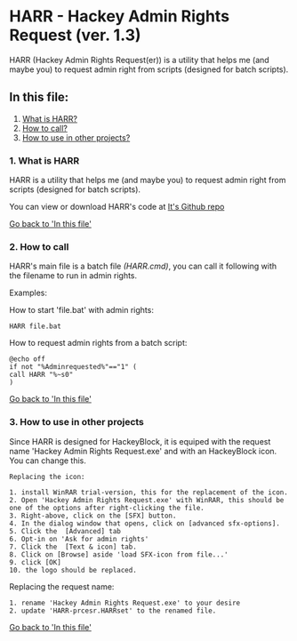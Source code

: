 # HARR - Hackey Admin Rights Request (ver. 1.3)
HARR (Hackey Admin Rights Request(er)) is a utility that helps me (and maybe you) to request admin right from scripts (designed for batch scripts).


## In this file:
1. [What is HARR?](https://github.com/Marnix0810/HARR/blob/master/README.md#1-what-is-harr)
2. [How to call?](https://github.com/Marnix0810/HARR/blob/master/README.md#2-how-to-call)
3. [How to use in other projects?](https://github.com/Marnix0810/HARR/blob/master/README.md#3-how-to-use-in-other-projects)


###  1. What is HARR

HARR is a utility that helps me (and maybe you) to request admin right from scripts (designed for batch scripts).

You can view or download HARR's code at [It's Github repo](https://github.com/Marnix0810/HARR)

[Go back to 'In this file'](https://github.com/Marnix0810/HARR/blob/master/README.md#in-this-file)
###  2. How to call

HARR's main file is a batch file _(HARR.cmd)_, you can call it following with the filename to run in admin rights.

Examples:

How to start 'file.bat' with admin rights:

`HARR file.bat`

How to request admin rights from a batch script:

```
@echo off
if not "%Adminrequested%"=="1" (
call HARR "%~s0"
)
```

[Go back to 'In this file'](https://github.com/Marnix0810/HARR/blob/master/README.md#in-this-file)
###  3. How to use in other projects

Since HARR is designed for HackeyBlock, it is equiped with the request name 'Hackey Admin Rights Request.exe' and with an HackeyBlock icon. You can change this.

	Replacing the icon:

    1. install WinRAR trial-version, this for the replacement of the icon.
    2. Open 'Hackey Admin Rights Request.exe' with WinRAR, this should be one of the options after right-clicking the file.
    3. Right-above, click on the [SFX] button.
    4. In the dialog window that opens, click on [advanced sfx-options].
    5. Click the  [Advanced] tab
    6. Opt-in on 'Ask for admin rights'
    7. Click the  [Text & icon] tab.
    8. Click on [Browse] aside 'load SFX-icon from file...'
    9. click [OK]
    10. the logo should be replaced.

Replacing the request name:

    1. rename 'Hackey Admin Rights Request.exe' to your desire
    2. update 'HARR-prcesr.HARRset' to the renamed file.


[Go back to 'In this file'](https://github.com/Marnix0810/HARR/blob/master/README.md#in-this-file)
